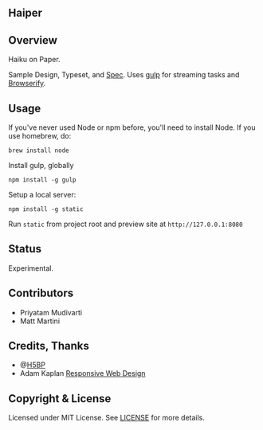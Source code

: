 ## Haiper

## Overview

Haiku on Paper.

Sample Design, Typeset, and [Spec](/SPEC.md). Uses [gulp](http://gulpjs.com/) for streaming tasks and [Browserify](http://browserify.org).

## Usage

If you've never used Node or npm before, you'll need to install Node. If you use homebrew, do:

    brew install node

Install gulp, globally

    npm install -g gulp

Setup a local server:

    npm install -g static

Run `static` from project root and preview site at `http://127.0.0.1:8080`

## Status

Experimental.

## Contributors

- Priyatam Mudivarti
- Matt Martini

## Credits, Thanks

- @[H5BP](http://html5boilerplate.com)
- Adam Kaplan [Responsive Web Design](http://www.adamkaplan.me/grid/)

## Copyright & License

Licensed under MIT License. See [LICENSE](/LICENSE) for more details.
